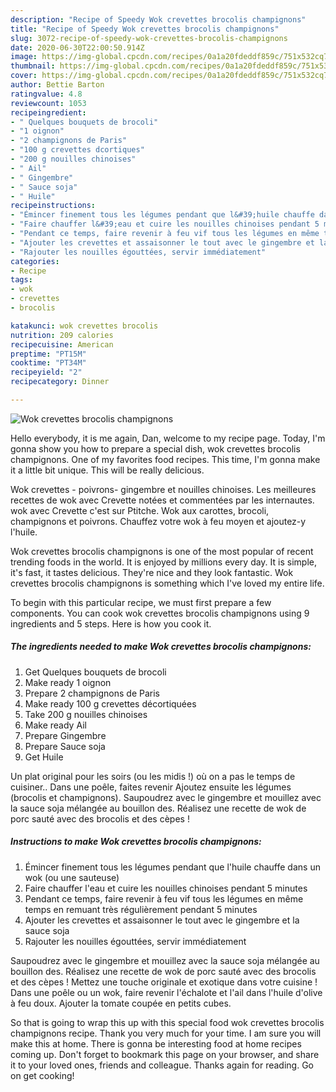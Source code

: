 ```yaml
---
description: "Recipe of Speedy Wok crevettes brocolis champignons"
title: "Recipe of Speedy Wok crevettes brocolis champignons"
slug: 3072-recipe-of-speedy-wok-crevettes-brocolis-champignons
date: 2020-06-30T22:00:50.914Z
image: https://img-global.cpcdn.com/recipes/0a1a20fdeddf859c/751x532cq70/wok-crevettes-brocolis-champignons-photo-principale-de-la-recette.jpg
thumbnail: https://img-global.cpcdn.com/recipes/0a1a20fdeddf859c/751x532cq70/wok-crevettes-brocolis-champignons-photo-principale-de-la-recette.jpg
cover: https://img-global.cpcdn.com/recipes/0a1a20fdeddf859c/751x532cq70/wok-crevettes-brocolis-champignons-photo-principale-de-la-recette.jpg
author: Bettie Barton
ratingvalue: 4.8
reviewcount: 1053
recipeingredient:
- " Quelques bouquets de brocoli"
- "1 oignon"
- "2 champignons de Paris"
- "100 g crevettes dcortiques"
- "200 g nouilles chinoises"
- " Ail"
- " Gingembre"
- " Sauce soja"
- " Huile"
recipeinstructions:
- "Émincer finement tous les légumes pendant que l&#39;huile chauffe dans un wok (ou une sauteuse)"
- "Faire chauffer l&#39;eau et cuire les nouilles chinoises pendant 5 minutes"
- "Pendant ce temps, faire revenir à feu vif tous les légumes en même temps en remuant très régulièrement pendant 5 minutes"
- "Ajouter les crevettes et assaisonner le tout avec le gingembre et la sauce soja"
- "Rajouter les nouilles égouttées, servir immédiatement"
categories:
- Recipe
tags:
- wok
- crevettes
- brocolis

katakunci: wok crevettes brocolis 
nutrition: 209 calories
recipecuisine: American
preptime: "PT15M"
cooktime: "PT34M"
recipeyield: "2"
recipecategory: Dinner

---
```



![Wok crevettes brocolis champignons](https://img-global.cpcdn.com/recipes/0a1a20fdeddf859c/751x532cq70/wok-crevettes-brocolis-champignons-photo-principale-de-la-recette.jpg)

Hello everybody, it is me again, Dan, welcome to my recipe page. Today, I'm gonna show you how to prepare a special dish, wok crevettes brocolis champignons. One of my favorites food recipes. This time, I'm gonna make it a little bit unique. This will be really delicious.

Wok crevettes - poivrons- gingembre et nouilles chinoises. Les meilleures recettes de wok avec Crevette notées et commentées par les internautes. wok avec Crevette c&#39;est sur Ptitche. Wok aux carottes, brocoli, champignons et poivrons. Chauffez votre wok à feu moyen et ajoutez-y l&#39;huile.

Wok crevettes brocolis champignons is one of the most popular of recent trending foods in the world. It is enjoyed by millions every day. It is simple, it's fast, it tastes delicious. They're nice and they look fantastic. Wok crevettes brocolis champignons is something which I've loved my entire life.


To begin with this particular recipe, we must first prepare a few components. You can cook wok crevettes brocolis champignons using 9 ingredients and 5 steps. Here is how you cook it.

<!--inarticleads1-->

##### The ingredients needed to make Wok crevettes brocolis champignons:

1. Get  Quelques bouquets de brocoli
1. Make ready 1 oignon
1. Prepare 2 champignons de Paris
1. Make ready 100 g crevettes décortiquées
1. Take 200 g nouilles chinoises
1. Make ready  Ail
1. Prepare  Gingembre
1. Prepare  Sauce soja
1. Get  Huile


Un plat original pour les soirs (ou les midis !) où on a pas le temps de cuisiner.. Dans une poêle, faites revenir Ajoutez ensuite les légumes (brocolis et champignons). Saupoudrez avec le gingembre et mouillez avec la sauce soja mélangée au bouillon des. Réalisez une recette de wok de porc sauté avec des brocolis et des cèpes ! 

<!--inarticleads2-->

##### Instructions to make Wok crevettes brocolis champignons:

1. Émincer finement tous les légumes pendant que l&#39;huile chauffe dans un wok (ou une sauteuse)
1. Faire chauffer l&#39;eau et cuire les nouilles chinoises pendant 5 minutes
1. Pendant ce temps, faire revenir à feu vif tous les légumes en même temps en remuant très régulièrement pendant 5 minutes
1. Ajouter les crevettes et assaisonner le tout avec le gingembre et la sauce soja
1. Rajouter les nouilles égouttées, servir immédiatement


Saupoudrez avec le gingembre et mouillez avec la sauce soja mélangée au bouillon des. Réalisez une recette de wok de porc sauté avec des brocolis et des cèpes ! Mettez une touche originale et exotique dans votre cuisine ! Dans une poêle ou un wok, faire revenir l&#39;échalote et l&#39;ail dans l&#39;huile d&#39;olive à feu doux. Ajouter la tomate coupée en petits cubes. 

So that is going to wrap this up with this special food wok crevettes brocolis champignons recipe. Thank you very much for your time. I am sure you will make this at home. There is gonna be interesting food at home recipes coming up. Don't forget to bookmark this page on your browser, and share it to your loved ones, friends and colleague. Thanks again for reading. Go on get cooking!
